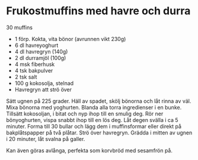 # Frukostmuffins med havre och durra

30 muffins

 - 1 förp. Kokta, vita bönor (avrunnen vikt 230g)
 - 6 dl havreyoghurt
 - 4 dl havregryn (140g)
 - 2 dl durramjöl (100g)
 - 4 msk fiberhusk
 - 4 tsk bakpulver
 - 2 tsk salt
 - 100 g kokosolja, stelnad
 - Havregryn att strö över

Sätt ugnen på 225 grader. Häll av spadet, skölj bönorna och låt rinna av väl. Mixa bönorna med yoghurten. Blanda alla torra ingredienser i en bunke. Tillsätt kokosoljan, i bitat och nyp ihop till en smulig deg. Rör ner bönyoghurten, vispa snabbt ihop till en lös deg. Låt degen svälla i ca 5 minuter. Forma till 30 bullar och lägg dem i muffinsformar eller direkt på bakplåtspapper på två plåtar. Strö över havregryn. Grädda i mitten av ugnen i 20 minuter, låt svalna på galler.

Kan även göras avlånga, perfekta som korvbröd med sesamfrön på.
